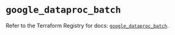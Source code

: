 # `google_dataproc_batch`

Refer to the Terraform Registry for docs: [`google_dataproc_batch`](https://registry.terraform.io/providers/hashicorp/google/6.27.0/docs/resources/dataproc_batch).
